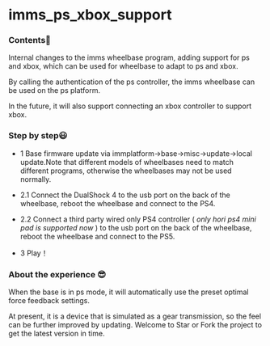 # imms_ps_xbox_support


### Contents🤗

Internal changes to the imms wheelbase program, adding support for ps and xbox, which can be used for wheelbase to adapt to ps and xbox.

By calling the authentication of the ps controller, the imms wheelbase can be used on the ps platform.

In the future, it will also support connecting an xbox controller to support xbox.



### Step by step😃

* 1 Base firmware update via immplatform->base->misc->update->local update.Note that different models of wheelbases need to match different programs, otherwise the wheelbases may not be used normally.

* 2.1 Connect the DualShock 4 to the usb port on the back of the wheelbase, reboot the wheelbase and connect to the PS4.

* 2.2 Connect a third party wired only PS4 controller (<i> only hori ps4 mini pad is supported now </i>) to the usb port on the back of the wheelbase, reboot the wheelbase and connect to the PS5.

* 3 Play！


### About the experience 😎

When the base is in ps mode, it will automatically use the preset optimal force feedback settings.

At present, it is a device that is simulated as a gear transmission, so the feel can be further improved by updating. Welcome to Star or Fork the project to get the latest version in time.
